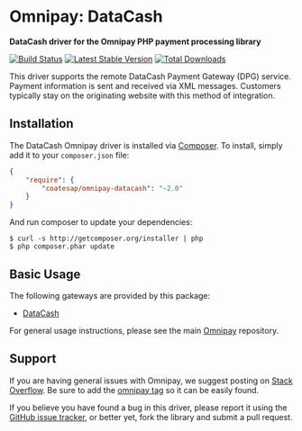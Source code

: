 # Omnipay: DataCash

**DataCash driver for the Omnipay PHP payment processing library**

[![Build Status](https://travis-ci.org/coatesap/omnipay-datacash.png?branch=master)](https://travis-ci.org/omnipay/datacash)
[![Latest Stable Version](https://poser.pugx.org/coatesap/omnipay-datacash/version.png)](https://packagist.org/packages/omnipay/datacash)
[![Total Downloads](https://poser.pugx.org/coatesap/omnipay-datacash/d/total.png)](https://packagist.org/packages/coatesap/omnipay-datacash)

This driver supports the remote DataCash Payment Gateway (DPG) service. Payment information is sent and received via XML messages. Customers typically stay on the originating website with this method of integration.

## Installation

The DataCash Omnipay driver is installed via [Composer](http://getcomposer.org/). To install, simply add it
to your `composer.json` file:

```json
{
    "require": {
        "coatesap/omnipay-datacash": "~2.0"
    }
}
```

And run composer to update your dependencies:

    $ curl -s http://getcomposer.org/installer | php
    $ php composer.phar update

## Basic Usage

The following gateways are provided by this package:

* [DataCash](http://www.datacash.com)

For general usage instructions, please see the main [Omnipay](https://github.com/omnipay/omnipay)
repository.

## Support

If you are having general issues with Omnipay, we suggest posting on
[Stack Overflow](http://stackoverflow.com/). Be sure to add the
[omnipay tag](http://stackoverflow.com/questions/tagged/omnipay) so it can be easily found.

If you believe you have found a bug in this driver, please report it using the [GitHub issue tracker](https://github.com/omnipay/datacash/issues),
or better yet, fork the library and submit a pull request.
